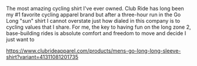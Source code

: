 The most amazing cycling shirt I've ever owned. Club Ride has long been my #1 favorite cycling apparel brand but after a three-hour run in the Go Long "sun" shirt I cannot overstate just how dialed in this company is to cycling values that I share. For me, the key to having fun on the long zone 2, base-building rides is absolute comfort and freedom to move and decide I just want to 

https://www.clubrideapparel.com/products/mens-go-long-long-sleeve-shirt?variant=41311081201735
